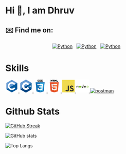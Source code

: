 <h1>Hi 👋, I am Dhruv</h1>


## ✉️ Find me on:


<p align="center">
<a href="https://www.codechef.com/users/subhajit_022" target="_blank" rel="noopener noreferrer"> <img src="https://user-images.githubusercontent.com/90542561/183275686-125c84bf-868c-44ca-aa71-6ea45ed3457d.png" alt="Python" height="40" style="vertical-align:top; margin:4px"></a>
<a href="https://www.linkedin.com/in/subhajit-samanta-21ba4321b/" target="_blank" rel="noopener noreferrer"> <img src="https://user-images.githubusercontent.com/90542561/183275580-81f8a4b1-974d-46a5-bf8b-90115ad7a551.png" alt="Python" height="40" style="vertical-align:top; margin:4px"></a>
<a href="mailto:022subha@gmail.com"> <img src="https://user-images.githubusercontent.com/90542561/183275633-791a3bc4-bac7-4865-94bc-b6ec7dd087a3.png" alt="Python" height="40" style="vertical-align:top; margin:4px"></a>
</p>


<h1 align="left">Skills</h1>
<p align="left"> 
<a href="https://www.cprogramming.com/" target="_blank" rel="noreferrer"> <img src="https://raw.githubusercontent.com/devicons/devicon/master/icons/c/c-original.svg" alt="c" width="40" height="40"/> </a> 
<a href="https://www.w3schools.com/cpp/" target="_blank" rel="noreferrer"> <img src="https://raw.githubusercontent.com/devicons/devicon/master/icons/cplusplus/cplusplus-original.svg" alt="cplusplus" width="40" height="40"/> </a> 
<a href="https://www.w3schools.com/css/" target="_blank" rel="noreferrer"> <img src="https://raw.githubusercontent.com/devicons/devicon/master/icons/css3/css3-original-wordmark.svg" alt="css3" width="40" height="40"/> </a>
<a href="https://www.w3.org/html/" target="_blank" rel="noreferrer"> <img src="https://raw.githubusercontent.com/devicons/devicon/master/icons/html5/html5-original-wordmark.svg" alt="html5" width="40" height="40"/> </a> 
<a href="https://developer.mozilla.org/en-US/docs/Web/JavaScript" target="_blank" rel="noreferrer"> <img src="https://raw.githubusercontent.com/devicons/devicon/master/icons/javascript/javascript-original.svg" alt="javascript" width="40" height="40"/> </a> 
<a href="https://nodejs.org" target="_blank" rel="noreferrer"> <img src="https://raw.githubusercontent.com/devicons/devicon/master/icons/nodejs/nodejs-original-wordmark.svg" alt="nodejs" width="40" height="40"/> </a> 
<a href="https://postman.com" target="_blank" rel="noreferrer"> <img src="https://www.vectorlogo.zone/logos/getpostman/getpostman-icon.svg" alt="postman" width="40" height="40"/> </a> 
</p>

<h1> Github Stats </h1>

[![GitHub Streak](https://github-readme-streak-stats.herokuapp.com?user=SuBhAjiTOP&theme=dark&hide_border=true)](https://git.io/streak-stats)

![GitHub stats](https://github-readme-stats.vercel.app/api?username=SuBhAjiTOP&show_icons=true&theme=tokyonight)

![Top Langs](https://github-readme-stats.vercel.app/api/top-langs/?username=SuBhAjiTOP&theme=tokyonight)
